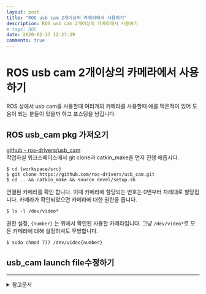 ```yaml
---
layout: post
title: "ROS usb cam 2개이상의 카메라에서 사용하기"
description: ROS usb cam 2개이상의 카메라에서 사용하기
# tags: ROS
date: 2020-02-17 12:27:29
comments: true
---
```


# ROS usb cam 2개이상의 카메라에서 사용하기

ROS 상에서 usb cam을 사용할때 여러개의 카메라를 사용할때 애를 먹은적이 있어 도움이 되는 분들이 있을까 하고 포스팅을 남깁니다.  
## ROS usb_cam pkg 가져오기

[github - ros-drivers/usb_cam](https://github.com/ros-drivers/usb_cam)  
작업하실 워크스페이스에서 git clone과 catkin_make을 먼저 진행 해줍시다.

```
$ cd {workspace/src}
$ git clone https://github.com/ros-drivers/usb_cam.git
$ cd .. && catkin_make && source devel/setup.sh
```

연결된 카메라를 확인 합니다. 이때 카메라에 할당되는 번호는 0번부터 차례대로 할당됩니다. 카메라가 확인되었으면 카메라에 대한 권한을 줍니다.

```
$ ls -l /dev/video*
```

권한 설정, `{number}` 는 위에서 확인된 사용할 카메라입니다. 그냥 `/dev/video*`로 모든 카메라에 대해 설정하셔도 무방합니다.

```
$ sudo chmod 777 /dev/video{number}
```

## usb_cam launch file수정하기

<!-- 그룹 노드 -->
<!-- 재귀 런치파일? -->

---

<details>
<summary>참고문서</summary>
<div markdown="1">

- [github - ros-drivers/usb_cam](https://github.com/ros-drivers/usb_cam)
- [ROS Wiki - How do I create dynamic launch files?](https://answers.ros.org/question/229489/how-do-i-create-dynamic-launch-files/)
- [ROS:: usb캠 사용하기, fps 향상 (usb_cam, logitech c920)](https://m.blog.naver.com/PostView.nhn?blogId=nswve&logNo=221483691234&proxyReferer=https%3A%2F%2Fwww.google.com%2F)

</div>
</details>
<script id="dsq-count-scr" src="//msc9533.disqus.com/count.js" async></script>
